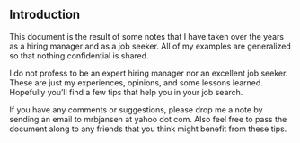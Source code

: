 ## Introduction

This document is the result of some notes that I have taken over the years as a hiring manager and as a job seeker. All of my examples are generalized so that nothing confidential is shared.

I do not profess to be an expert hiring manager nor an excellent job seeker. These are just my experiences, opinions, and some lessons learned. Hopefully you’ll find a few tips that help you in your job search.

If you have any comments or suggestions, please drop me a note by sending an email to mrbjansen at yahoo dot com. Also feel free to pass the document along to any friends that you think might benefit from these tips.
